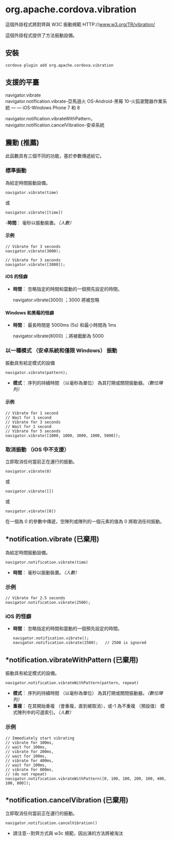<!---
    Licensed to the Apache Software Foundation (ASF) under one
    or more contributor license agreements.  See the NOTICE file
    distributed with this work for additional information
    regarding copyright ownership.  The ASF licenses this file
    to you under the Apache License, Version 2.0 (the
    "License"); you may not use this file except in compliance
    with the License.  You may obtain a copy of the License at

      http://www.apache.org/licenses/LICENSE-2.0

    Unless required by applicable law or agreed to in writing,
    software distributed under the License is distributed on an
    "AS IS" BASIS, WITHOUT WARRANTIES OR CONDITIONS OF ANY
    KIND, either express or implied.  See the License for the
    specific language governing permissions and limitations
    under the License.
-->

# org.apache.cordova.vibration

這個外掛程式將對齊與 W3C 振動規範 HTTP://www.w3.org/TR/vibration/

這個外掛程式提供了方法振動設備。

## 安裝

    cordova plugin add org.apache.cordova.vibration
    

## 支援的平臺

navigator.vibrate  
navigator.notification.vibrate-亞馬遜火 OS-Android-黑莓 10-火狐瀏覽器作業系統 — — iOS-Windows Phone 7 和 8

navigator.notification.vibrateWithPattern，  
navigator.notification.cancelVibration-安卓系統

## 震動 (推薦)

此函數具有三個不同的功能，基於參數傳遞給它。

### 標準振動

為給定時間振動設備。

    navigator.vibrate(time)
    

或

    navigator.vibrate([time])
    

-**時間**： 毫秒以振動裝置。*（人數）*

#### 示例

    // Vibrate for 3 seconds
    navigator.vibrate(3000);
    
    // Vibrate for 3 seconds
    navigator.vibrate([3000]);
    

#### iOS 的怪癖

*   **時間**： 忽略指定的時間和震動的一個預先設定的時間。
    
    navigator.vibrate(3000) ；3000 將被忽略

#### Windows 和黑莓的怪癖

*   **時間**： 最長時間是 5000ms (5s) 和最小時間為 1ms
    
    navigator.vibrate(8000) ；將被截斷為 5000

### 以一種模式 （安卓系統和僅限 Windows） 振動

振動具有給定模式的設備

    navigator.vibrate(pattern);   
    

*   **模式**： 序列的持續時間 （以毫秒為單位） 為其打開或關閉振動器。*（數位陣列）*

#### 示例

    // Vibrate for 1 second
    // Wait for 1 second
    // Vibrate for 3 seconds
    // Wait for 1 second
    // Vibrate for 5 seconds
    navigator.vibrate([1000, 1000, 3000, 1000, 5000]);
    

### 取消振動 （iOS 中不支援）

立即取消任何當前正在運行的振動。

    navigator.vibrate(0)
    

或

    navigator.vibrate([])
    

或

    navigator.vibrate([0])
    

在一個為 0 的參數中傳遞，空陣列或陣列的一個元素的值為 0 將取消任何振動。

## *notification.vibrate (已棄用)

為給定時間振動設備。

    navigator.notification.vibrate(time)
    

*   **時間**： 毫秒以振動裝置。*（人數）*

### 示例

    // Vibrate for 2.5 seconds
    navigator.notification.vibrate(2500);
    

### iOS 的怪癖

*   **時間**： 忽略指定的時間和震動的一個預先設定的時間。
    
        navigator.notification.vibrate();
        navigator.notification.vibrate(2500);   // 2500 is ignored
        

## *notification.vibrateWithPattern (已棄用)

振動具有給定模式的設備。

    navigator.notification.vibrateWithPattern(pattern, repeat)
    

*   **模式**： 序列的持續時間 （以毫秒為單位） 為其打開或關閉振動器。*（數位陣列）*
*   **重複**： 在其開始重複 （會重複，直到被取消），或-1 為不重複 （預設值） 模式陣列中的可選索引。*（人數）*

### 示例

    // Immediately start vibrating
    // vibrate for 100ms,
    // wait for 100ms,
    // vibrate for 200ms,
    // wait for 100ms,
    // vibrate for 400ms,
    // wait for 100ms,
    // vibrate for 800ms,
    // (do not repeat)
    navigator.notification.vibrateWithPattern([0, 100, 100, 200, 100, 400, 100, 800]);
    

## *notification.cancelVibration (已棄用)

立即取消任何當前正在運行的振動。

    navigator.notification.cancelVibration()
    

* 請注意--對齊方式與 w3c 規範，因出演的方法將被淘汰